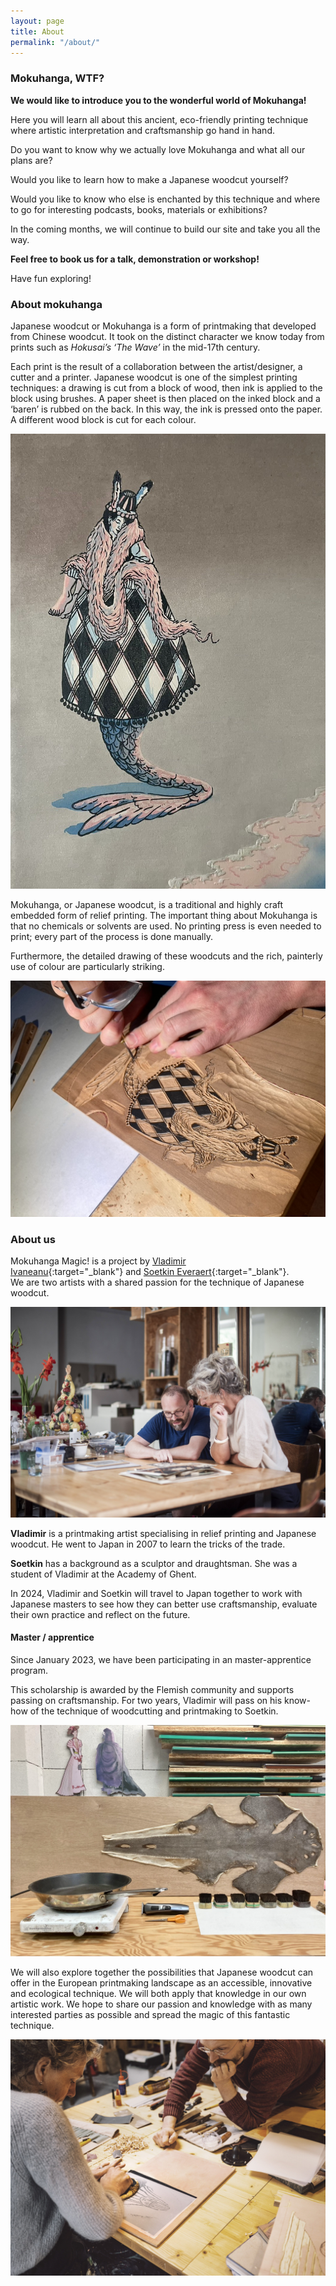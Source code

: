 ```yaml
---
layout: page
title: About
permalink: "/about/"
---
```


### Mokuhanga, WTF?
__We would like to introduce you to the wonderful world of Mokuhanga!__

Here you will learn all about this ancient, eco-friendly printing technique where artistic interpretation and craftsmanship go hand in hand. 

Do you want to know why we actually love Mokuhanga and what all our plans are? 

Would you like to learn how to make a Japanese woodcut yourself?

Would you like to know who else is enchanted by this technique and where to go for interesting podcasts, books, materials or exhibitions? 

In the coming months, we will continue to build our site and take you all the way.

__Feel free to book us for a talk, demonstration or workshop!__

Have fun exploring!


### About mokuhanga

Japanese woodcut or Mokuhanga is a form of printmaking that developed from Chinese woodcut. It took on the distinct character we know today from prints such as _Hokusai’s ‘The Wave’_ in the mid-17th century.

Each print is the result of a collaboration between the artist/designer, a cutter and a printer. Japanese woodcut is one of the simplest printing techniques: a drawing is cut from a block of wood, then ink is applied to the block using brushes. A paper sheet is then placed on the inked block and a ‘baren’ is rubbed on the back. In this way, the ink is pressed onto the paper. A different wood block is cut for each colour.


<div class="row">
    <div class="col-md-8 mx-auto">
      <img src="/assets/images/pages/about/mermaid.png" class="img-fluid" alt="Final result of printing the mokuhanga magic mermaid">
    </div>
</div>


Mokuhanga, or Japanese woodcut, is a traditional and highly craft embedded form of relief printing. The important thing about Mokuhanga is that no chemicals or solvents are used. No printing press is even needed to print; every part of the process is done manually.

Furthermore, the detailed drawing of these woodcuts and the rich, painterly use of colour are particularly striking.

<div>
    <div class="col-md-8 mx-auto">
      <img src="/assets/images/pages/about/mermaid-carving.png" class="img-fluid" alt="Carving the mokuhanga magic mermaid">
    </div>
</div>

### About us

Mokuhanga Magic! is a project by [Vladimir Ivaneanu](https://www.printstudio868.be){:target="_blank"} and [Soetkin Everaert](https://www.soetkineveraert.be){:target="_blank"}.  
We are two artists with a shared passion for the technique of Japanese woodcut.

![Soetkin & Vladimir inspecting a print](/assets/images/pages/about/soetkin-vladimir-tafel.jpg)

__Vladimir__ is a printmaking artist specialising in relief printing and Japanese woodcut. He went to Japan in 2007 to learn the tricks of the trade.

__Soetkin__ has a background as a sculptor and draughtsman. She was a student of Vladimir at the Academy of Ghent.

In 2024, Vladimir and Soetkin will travel to Japan together to work with Japanese masters to see how they can better use craftsmanship, evaluate their own practice and reflect on the future.

#### Master / apprentice

Since January 2023, we have been participating in an master-apprentice program. 

This scholarship is awarded by the Flemish community and supports passing on craftsmanship.
For two years, Vladimir will pass on his know-how of the technique of woodcutting and printmaking to Soetkin.

![Sharkskin and brushes.](/assets/images/pages/about/sharkskin.jpg)

We will also explore together the possibilities that Japanese woodcut can offer in the European printmaking landscape as an accessible, innovative and ecological technique. We will both apply that knowledge in our own artistic work. We hope to share our passion and knowledge with as many interested parties as possible and spread the magic of this fantastic technique.

![Soetkin using the baren.](/assets/images/pages/about/soetkin-baren-vladimir-kijkt.jpg)


